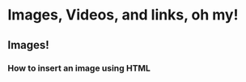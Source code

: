 <h1>Images, Videos, and links, oh my!</h1>

<h2>Images!</h2>
<h3>How to insert an image using HTML</h3> 
